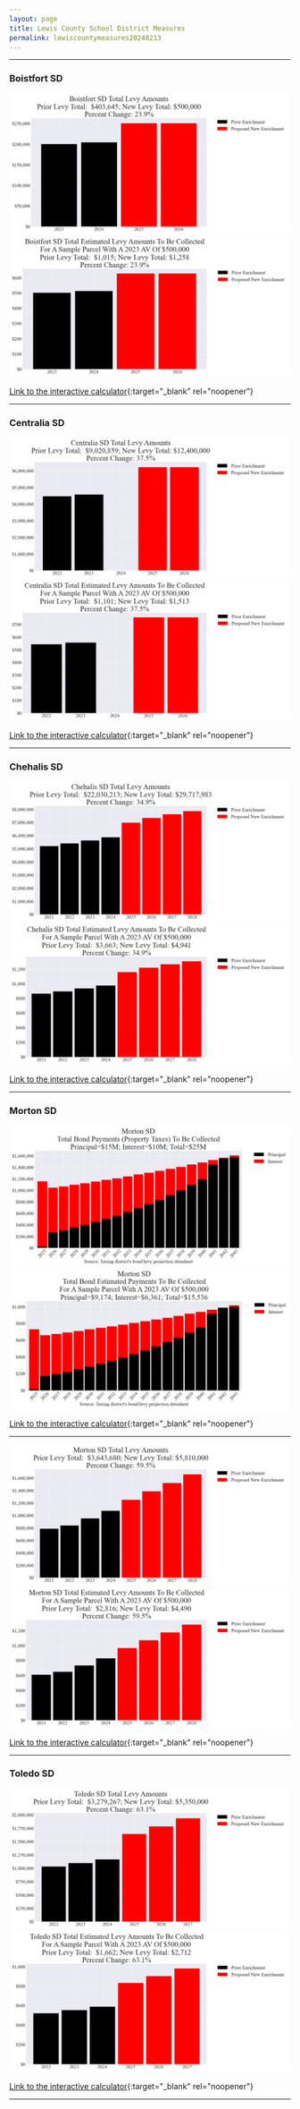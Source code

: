 ```yaml
---
layout: page
title: Lewis County School District Measures
permalink: lewiscountymeasures20240213
---
```


___

### Boistfort SD

![Boistfort SD enrichment levy totals chart](pagesManual/LeviesReport/20240213/BoistfortEnrichment.png "Boistfort SD enrichment levy totals chart")
![Boistfort SD enrichment levy example parcel chart](pagesManual/LeviesReport/20240213/BoistfortEnrichmentParcel.png "Boistfort SD enrichment  example parcel chart")

[Link to the interactive calculator](calculator_boistfort_enrichment_20240213_enhanced){:target="_blank" rel="noopener"}

___

### Centralia SD

![Centralia SD enrichment levy totals chart](pagesManual/LeviesReport/20240213/CentraliaEnrichment.png "Centralia SD enrichment levy totals chart")
![Centralia SD enrichment levy example parcel chart](pagesManual/LeviesReport/20240213/CentraliaEnrichmentParcel.png "Centralia SD enrichment  example parcel chart")

[Link to the interactive calculator](calculator_centralia_enrichment_20240213_enhanced){:target="_blank" rel="noopener"}

___

### Chehalis SD

![Chehalis SD enrichment levy totals chart](pagesManual/LeviesReport/20240213/ChehalisEnrichment.png "Chehalis SD enrichment levy totals chart")
![Chehalis SD enrichment levy example parcel chart](pagesManual/LeviesReport/20240213/ChehalisEnrichmentParcel.png "Chehalis SD enrichment  example parcel chart")

[Link to the interactive calculator](calculator_chehalis_enrichment_20240213_enhanced){:target="_blank" rel="noopener"}

___

### Morton SD

![Morton SD bond totals chart](pagesManual/LeviesReport/20240213/Morton.png "Morton SD bond totals chart")
![Morton SD bond example parcel chart](pagesManual/LeviesReport/20240213/MortonParcel.png "Morton SD bond example parcel chart")

[Link to the interactive calculator](calculator_morton_20240213_enhanced){:target="_blank" rel="noopener"}

___


![Morton SD enrichment levy totals chart](pagesManual/LeviesReport/20240213/MortonEnrichment.png "Morton SD enrichment levy totals chart")
![Morton SD enrichment levy example parcel chart](pagesManual/LeviesReport/20240213/MortonEnrichmentParcel.png "Morton SD enrichment  example parcel chart")

[Link to the interactive calculator](calculator_morton_enrichment_20240213_enhanced){:target="_blank" rel="noopener"}

___

### Toledo SD

![Toledo SD enrichment levy totals chart](pagesManual/LeviesReport/20240213/ToledoEnrichment.png "Toledo SD enrichment levy totals chart")
![Toledo SD enrichment levy example parcel chart](pagesManual/LeviesReport/20240213/ToledoEnrichmentParcel.png "Toledo SD enrichment  example parcel chart")

[Link to the interactive calculator](calculator_toledo_enrichment_20240213_enhanced){:target="_blank" rel="noopener"}

___


